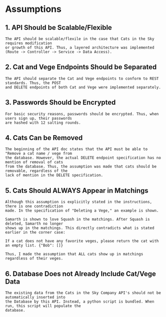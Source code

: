 # Assumptions

## 1. API Should be Scalable/Flexible 
    The API should be scalable/flexile in the case that Cats in the Sky requires modification 
    or growth of this API. Thus, a layered architecture was implemented (Route -> Controller -> Service -> Data Access).
## 2. Cat and Vege Endpoints Should be Separated
    The API should separate the Cat and Vege endpoints to conform to REST standards. Thus, the POST
    and DELETE endpoints of both Cat and Vege were implemented separately.
## 3. Passwords Should be Encrypted
    For basic security reasons, passwords should be encrypted. Thus, when users sign up, their passwords
    are hashed with 12 salting rounds.
## 4. Cats Can be Removed
    The beginning of the API doc states that the API must be able to "Remove a cat name / vege from
    the database. However, the actual DELETE endpoint specification has no mention of removal of cats
    from the database. Thus, the assumption was made that cats should be removable, regardless of the
    lack of mention in the DELETE specification.
## 5. Cats Should ALWAYS Appear in Matchings
    Although this assumption is explicitly stated in the instructions, there is one contradiction
    made. In the specification of "Deleting a Vege," an example is shown.

    Samarth is shown to love Squash in the matchings. After Squash is deleted, Samarth no longer
    shows up in the matchings. This directly contradicts what is stated earlier in the corner case:

    If a cat does not have any favorite veges, please return the cat with an empty list. {"Bob": []}

    Thus, I made the assumption that ALL cats show up in matchings regardless of their veges.
## 6. Database Does not Already Include Cat/Vege Data
    The existing data from the Cats in the Sky Company API's should not be automatically inserted into
    the Database by this API. Instead, a python script is bundled. When run, this script will populate the
    database.